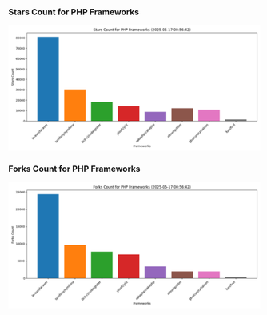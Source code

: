 ### Stars Count for PHP Frameworks

![Stars Chart](./archive/charts/20250517005642_stars_count.png)

### Forks Count for PHP Frameworks

![Forks Chart](./archive/charts/20250517005642_forks_count.png)

